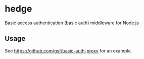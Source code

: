 hedge
=====
Basic access authentication (basic auth) middleware for Node.js

Usage
-----
See https://github.com/gsf/basic-auth-proxy for an example.
